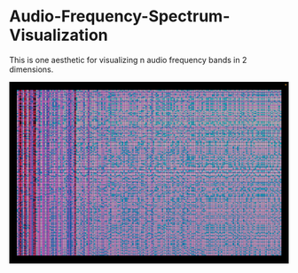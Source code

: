 # Audio-Frequency-Spectrum-Visualization
This is one aesthetic for visualizing n audio frequency bands in 2 dimensions.


![main](/Screenshots/spectrum.png)
